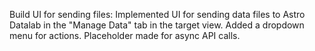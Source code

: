 Build UI for sending files: Implemented UI for sending data files to Astro Datalab in the "Manage Data" tab in the target view. Added a dropdown menu for actions. Placeholder made for async API calls.
